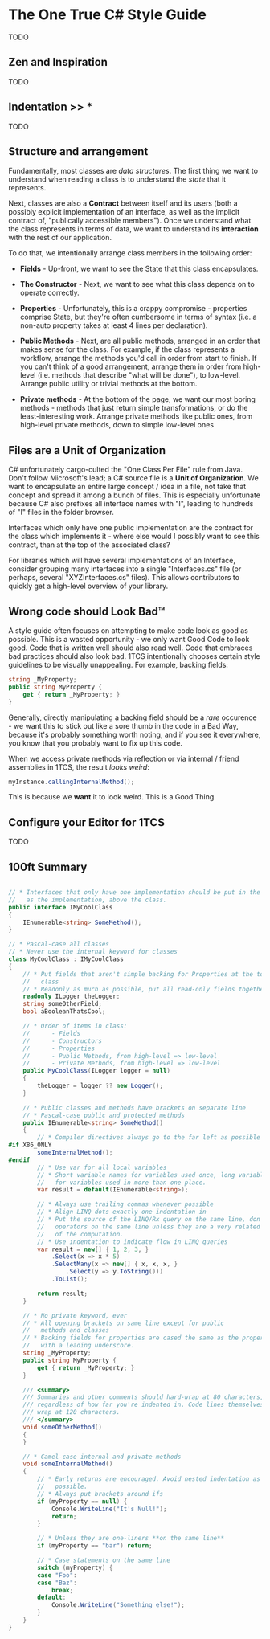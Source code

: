 # The One True C# Style Guide

TODO

## Zen and Inspiration

TODO

## Indentation >> *

TODO

## Structure and arrangement

Fundamentally, most classes are *data structures*. The first thing we want to understand when reading a class is to understand the *state* that it represents.

Next, classes are also a **Contract** between itself and its users (both a possibly explicit implementation of an interface, as well as the implicit contract of, "publically accessible members"). Once we understand what the class represents in terms of data, we want to understand its **interaction** with the rest of our application.

To do that, we intentionally arrange class members in the following order:

* **Fields** - Up-front, we want to see the State that this class encapsulates.

* **The Constructor** - Next, we want to see what this class depends on to operate correctly.

* **Properties** - Unfortunately, this is a crappy compromise - properties comprise State, but they're often cumbersome in terms of syntax (i.e. a non-auto property takes at least 4 lines per declaration).

* **Public Methods** - Next, are all public methods, arranged in an order that makes sense for the class. For example, if the class represents a workflow, arrange the methods you'd call in order from start to finish. If you can't think of a good arrangement, arrange them in order from high-level (i.e. methods that describe "what will be done"), to low-level. Arrange public utility or trivial methods at the bottom.

* **Private methods** - At the bottom of the page, we want our most boring methods - methods that just return simple transformations, or do the least-interesting work. Arrange private methods like public ones, from high-level private methods, down to simple low-level ones

## Files are a Unit of Organization

C# unfortunately cargo-culted the "One Class Per File" rule from Java. Don't follow Microsoft's lead; a C# source file is a **Unit of Organization**. We want to encapsulate an entire large concept / idea in a file, not take that concept and spread it among a bunch of files. This is especially unfortunate because C# also prefixes all interface names with "I", leading to hundreds of "I" files in the folder browser.

Interfaces which only have one public implementation are the contract for the class which implements it - where else would I possibly want to see this contract, than at the top of the associated class?

For libraries which will have several implementations of an Interface, consider grouping many interfaces into a single "Interfaces.cs" file (or perhaps, several "XYZInterfaces.cs" files). This allows contributors to quickly get a high-level overview of your library.

## Wrong code should Look Bad™

A style guide often focuses on attempting to make code look as good as possible. This is a wasted opportunity - we only want Good Code to look good. Code that is written well should also read well. Code that embraces bad practices should also look bad. 1TCS intentionally chooses certain style guidelines to be visually unappealing. For example, backing fields:

```cs
string _MyProperty;
public string MyProperty {
    get { return _MyProperty; }
}
```

Generally, directly manipulating a backing field should be a *rare* occurence - we want this to stick out like a sore thumb in the code in a Bad Way, because it's probably something worth noting, and if you see it everywhere, you know that you probably want to fix up this code.

When we access private methods via reflection or via internal / friend assemblies in 1TCS, the result *looks weird*:

```cs
myInstance.callingInternalMethod();
```

This is because we **want** it to look weird. This is a Good Thing.

## Configure your Editor for 1TCS

TODO

## 100ft Summary

```cs

// * Interfaces that only have one implementation should be put in the same file
//   as the implementation, above the class.
public interface IMyCoolClass
{
    IEnumerable<string> SomeMethod();
}

// * Pascal-case all classes
// * Never use the internal keyword for classes
class MyCoolClass : IMyCoolClass
{
    // * Put fields that aren't simple backing for Properties at the top of the
    //   class
    // * Readonly as much as possible, put all read-only fields together
    readonly ILogger theLogger;
    string someOtherField;
    bool aBooleanThatsCool;

    // * Order of items in class:
    //      - Fields
    //      - Constructors
    //      - Properties
    //      - Public Methods, from high-level => low-level
    //      - Private Methods, from high-level => low-level
    public MyCoolClass(ILogger logger = null)
    {
        theLogger = logger ?? new Logger();
    }

    // * Public classes and methods have brackets on separate line
    // * Pascal-case public and protected methods
    public IEnumerable<string> SomeMethod()
    {
        // * Compiler directives always go to the far left as possible
#if X86_ONLY
        someInternalMethod();
#endif
        // * Use var for all local variables
        // * Short variable names for variables used once, long variable names
        //   for variables used in more than one place.
        var result = default(IEnumerable<string>);

        // * Always use trailing commas whenever possible
        // * Align LINQ dots exactly one indentation in
        // * Put the source of the LINQ/Rx query on the same line, don't put
        //   operators on the same line unless they are a very related step
        //   of the computation.
        // * Use indentation to indicate flow in LINQ queries
        var result = new[] { 1, 2, 3, }
            .Select(x => x * 5)
            .SelectMany(x => new[] { x, x, x, }
                .Select(y => y.ToString()))
            .ToList();

        return result;
    }

    // * No private keyword, ever
    // * All opening brackets on same line except for public
    //   methods and classes
    // * Backing fields for properties are cased the same as the property, but
    //   with a leading underscore.
    string _MyProperty;
    public string MyProperty {
        get { return _MyProperty; }
    }

    /// <summary>
    /// Summaries and other comments should hard-wrap at 80 characters,
    /// regardless of how far you're indented in. Code lines themselves should
    /// wrap at 120 characters.
    /// </summary>
    void someOtherMethod()
    {
    }

    // * Camel-case internal and private methods
    void someInternalMethod()
    {
        // * Early returns are encouraged. Avoid nested indentation as much as
        //   possible.
        // * Always put brackets around ifs
        if (myProperty == null) {
            Console.WriteLine("It's Null!");
            return;
        }

        // * Unless they are one-liners **on the same line**
        if (myProperty == "bar") return;

        // * Case statements on the same line
        switch (myProperty) {
        case "Foo":
        case "Baz":
            break;
        default:
            Console.WriteLine("Something else!");
        }
    }
}
```
